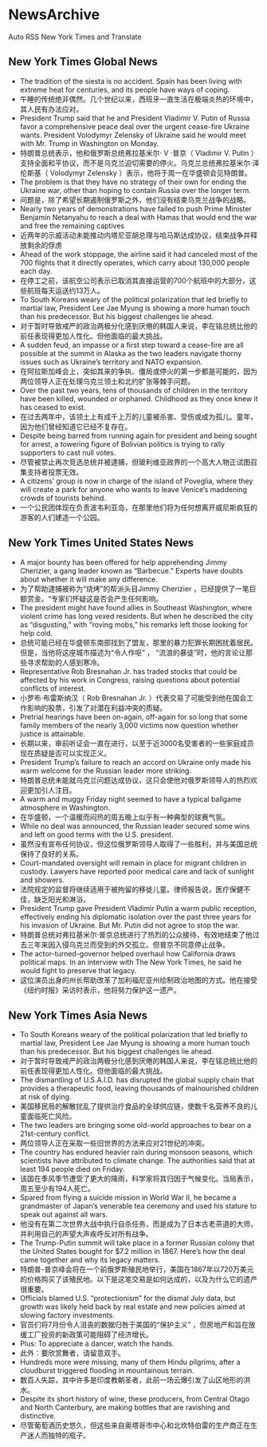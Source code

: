 # NewsArchive
Auto RSS New York Times and Translate

## New York Times Global News
* The tradition of the siesta is no accident. Spain has been living with extreme heat for centuries, and its people have ways of coping.
* 午睡的传统绝非偶然。几个世纪以来，西班牙一直生活在极端炎热的环境中，其人民有办法应对。
* President Trump said that he and President Vladimir V. Putin of Russia favor a comprehensive peace deal over the urgent cease-fire Ukraine wants. President Volodymyr Zelensky of Ukraine said he would meet with Mr. Trump in Washington on Monday.
* 特朗普总统表示，他和俄罗斯总统弗拉基米尔· V ·普京（ Vladimir V. Putin ）支持全面和平协议，而不是乌克兰迫切需要的停火。乌克兰总统弗拉基米尔·泽伦斯基（ Volodymyr Zelensky ）表示，他将于周一在华盛顿会见特朗普。
* The problem is that they have no strategy of their own for ending the Ukraine war, other than hoping to contain Russia over the longer term.
* 问题是，除了希望长期遏制俄罗斯之外，他们没有结束乌克兰战争的战略。
* Nearly two years of demonstrations have failed to push Prime Minister Benjamin Netanyahu to reach a deal with Hamas that would end the war and free the remaining captives
* 近两年的示威活动未能推动内塔尼亚胡总理与哈马斯达成协议，结束战争并释放剩余的俘虏
* Ahead of the work stoppage, the airline said it had canceled most of the 700 flights that it directly operates, which carry about 130,000 people each day.
* 在停工之前，该航空公司表示已取消其直接运营的700个航班中的大部分，这些航班每天运送约13万人。
* To South Koreans weary of the political polarization that led briefly to martial law, President Lee Jae Myung is showing a more human touch than his predecessor. But his biggest challenges lie ahead.
* 对于暂时导致戒严的政治两极分化感到厌倦的韩国人来说，李在铭总统比他的前任表现得更加人性化。但他面临的最大挑战。
* A sudden feud, an impasse or a first step toward a cease-fire are all possible at the summit in Alaska as the two leaders navigate thorny issues such as Ukraine’s territory and NATO expansion.
* 在阿拉斯加峰会上，突如其来的争执、僵局或停火的第一步都是可能的，因为两位领导人正在处理乌克兰领土和北约扩张等棘手问题。
* Over the past two years, tens of thousands of children in the territory have been killed, wounded or orphaned. Childhood as they once knew it has ceased to exist.
* 在过去两年中，该领土上有成千上万的儿童被杀害、受伤或成为孤儿。童年，因为他们曾经知道它已经不复存在。
* Despite being barred from running again for president and being sought for arrest, a towering figure of Bolivian politics is trying to rally supporters to cast null votes.
* 尽管被禁止再次竞选总统并被逮捕，但玻利维亚政界的一个高大人物正试图召集支持者投票无效。
* A citizens’ group is now in charge of the island of Poveglia, where they will create a park for anyone who wants to leave Venice’s maddening crowds of tourists behind.
* 一个公民团体现在负责波韦利亚岛，在那里他们将为任何想离开威尼斯疯狂的游客的人们建造一个公园。

## New York Times United States News
* A major bounty has been offered for help apprehending Jimmy Cherizier, a gang leader known as “Barbecue.” Experts have doubts about whether it will make any difference.
* 为了帮助逮捕被称为“烧烤”的帮派头目Jimmy Cherizier ，已经提供了一笔巨额赏金。“专家们怀疑这是否会产生任何影响。
* The president might have found allies in Southeast Washington, where violent crime has long vexed residents. But when he described the city as “disgusting,” with “roving mobs,” his remarks left those looking for help cold.
* 总统可能已经在华盛顿东南部找到了盟友，那里的暴力犯罪长期困扰着居民。但是，当他将这座城市描述为“令人作呕” ， “流浪的暴徒”时，他的言论让那些寻求帮助的人感到寒冷。
* Representative Rob Bresnahan Jr. has traded stocks that could be affected by his work in Congress, raising questions about potential conflicts of interest.
* 小罗布·布雷斯纳汉（ Rob Bresnahan Jr. ）代表交易了可能受到他在国会工作影响的股票，引发了对潜在利益冲突的质疑。
* Pretrial hearings have been on-again, off-again for so long that some family members of the nearly 3,000 victims now question whether justice is attainable.
* 长期以来，审前听证会一直在进行，以至于近3000名受害者的一些家庭成员现在质疑是否可以实现正义。
* President Trump’s failure to reach an accord on Ukraine only made his warm welcome for the Russian leader more striking.
* 特朗普总统未能就乌克兰问题达成协议，这只会使他对俄罗斯领导人的热烈欢迎更加引人注目。
* A warm and muggy Friday night seemed to have a typical ballgame atmosphere in Washington.
* 在华盛顿，一个温暖而闷热的周五晚上似乎有一种典型的球赛气氛。
* While no deal was announced, the Russian leader secured some wins and left on good terms with the U.S. president.
* 虽然没有宣布任何协议，但这位俄罗斯领导人取得了一些胜利，并与美国总统保持了良好的关系。
* Court-mandated oversight will remain in place for migrant children in custody. Lawyers have reported poor medical care and lack of sunlight and showers.
* 法院规定的监督将继续适用于被拘留的移徙儿童。律师报告说，医疗保健不佳，缺乏阳光和淋浴。
* President Trump gave President Vladimir Putin a warm public reception, effectively ending his diplomatic isolation over the past three years for his invasion of Ukraine. But Mr. Putin did not agree to stop the war.
* 特朗普总统对弗拉基米尔·普京总统进行了热烈的公众接待，有效地结束了他过去三年来因入侵乌克兰而受到的外交孤立。但普京不同意停止战争。
* The actor-turned-governor helped overhaul how California draws political maps. In an interview with The New York Times, he said he would fight to preserve that legacy.
* 这位演员出身的州长帮助改革了加利福尼亚州绘制政治地图的方式。他在接受《纽约时报》采访时表示，他将努力保护这一遗产。

## New York Times Asia News
* To South Koreans weary of the political polarization that led briefly to martial law, President Lee Jae Myung is showing a more human touch than his predecessor. But his biggest challenges lie ahead.
* 对于暂时导致戒严的政治两极分化感到厌倦的韩国人来说，李在铭总统比他的前任表现得更加人性化。但他面临的最大挑战。
* The dismantling of U.S.A.I.D. has disrupted the global supply chain that provides a therapeutic food, leaving thousands of malnourished children at risk of dying.
* 美国移民局的解散扰乱了提供治疗食品的全球供应链，使数千名营养不良的儿童面临死亡风险。
* The two leaders are bringing some old-world approaches to bear on a 21st-century conflict.
* 两位领导人正在采取一些旧世界的方法来应对21世纪的冲突。
* The country has endured heavier rain during monsoon seasons, which scientists have attributed to climate change. The authorities said that at least 194 people died on Friday.
* 该国在季风季节遭受了更大的降雨，科学家将其归因于气候变化。当局表示，周五至少有194人死亡。
* Spared from flying a suicide mission in World War II, he became a grandmaster of Japan’s venerable tea ceremony and used his stature to speak out against all wars.
* 他没有在第二次世界大战中执行自杀任务，而是成为了日本古老茶道的大师，并利用自己的声望大声疾呼反对所有战争。
* The Trump-Putin summit will take place in a former Russian colony that the United States bought for $7.2 million in 1867. Here’s how the deal came together and why its legacy matters.
* 特朗普-普京峰会将在一个前俄罗斯殖民地举行，美国在1867年以720万美元的价格购买了该殖民地。以下是这笔交易是如何达成的，以及为什么它的遗产很重要。
* Officials blamed U.S. “protectionism” for the dismal July data, but growth was likely held back by real estate and new policies aimed at slowing factory investments.
* 官员们将7月份令人沮丧的数据归咎于美国的“保护主义” ，但房地产和旨在放缓工厂投资的新政策可能阻碍了经济增长。
* Plus: To appreciate a dancer, watch the hands.
* 此外：要欣赏舞者，请留意双手。
* Hundreds more were missing, many of them Hindu pilgrims, after a cloudburst triggered flooding in mountainous terrain.
* 数百人失踪，其中许多是印度教朝圣者，此前一场云爆引发了山区地形的洪水。
* Despite its short history of wine, these producers, from Central Otago and North Canterbury, are making bottles that are ravishing and distinctive.
* 尽管葡萄酒历史悠久，但这些来自奥塔哥市中心和北坎特伯雷的生产商正在生产迷人而独特的瓶子。

